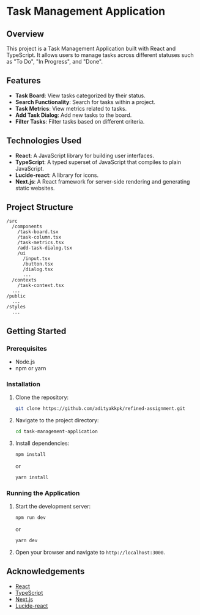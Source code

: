 # Task Management Application

## Overview

This project is a Task Management Application built with React and TypeScript. It allows users to manage tasks across different statuses such as "To Do", "In Progress", and "Done".

## Features

- **Task Board**: View tasks categorized by their status.
- **Search Functionality**: Search for tasks within a project.
- **Task Metrics**: View metrics related to tasks.
- **Add Task Dialog**: Add new tasks to the board.
- **Filter Tasks**: Filter tasks based on different criteria.

## Technologies Used

- **React**: A JavaScript library for building user interfaces.
- **TypeScript**: A typed superset of JavaScript that compiles to plain JavaScript.
- **Lucide-react**: A library for icons.
- **Next.js**: A React framework for server-side rendering and generating static websites.

## Project Structure

```
/src
  /components
    /task-board.tsx
    /task-column.tsx
    /task-metrics.tsx
    /add-task-dialog.tsx
    /ui
      /input.tsx
      /button.tsx
      /dialog.tsx
      ...
  /contexts
    /task-context.tsx
  ...
/public
  ...
/styles
  ...
```

## Getting Started

### Prerequisites

- Node.js
- npm or yarn

### Installation

1. Clone the repository:
   ```sh
   git clone https://github.com/adityakkpk/refined-assignment.git
   ```
2. Navigate to the project directory:
   ```sh
   cd task-management-application
   ```
3. Install dependencies:
   ```sh
   npm install
   ```
   or
   ```sh
   yarn install
   ```

### Running the Application

1. Start the development server:
   ```sh
   npm run dev
   ```
   or
   ```sh
   yarn dev
   ```
2. Open your browser and navigate to `http://localhost:3000`.

## Acknowledgements

- [React](https://reactjs.org/)
- [TypeScript](https://www.typescriptlang.org/)
- [Next.js](https://nextjs.org/)
- [Lucide-react](https://lucide.dev/)
